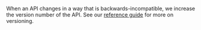 When an API changes in a way that is backwards-incompatible, we increase the version number of the API. 
See our [reference guide](/api-documentation/docs/reference-guide#versioning) for more on
versioning.
